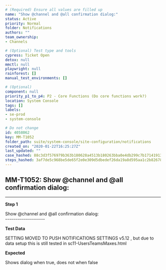 ```yaml
---
# (Required) Ensure all values are filled up
name: "Show @channel and @all confirmation dialog:"
status: Active
priority: Normal
folder: Notifications
authors: ""
team_ownership: 
- Channels

# (Optional) Test type and tools
cypress: Ticket Open
detox: null
mmctl: null
playwright: null
rainforest: []
manual_test_environments: []

# (Optional)
component: null
priority_p1_to_p4: P2 - Core Functions (Do core functions work?)
location: System Console
tags: []
labels: 
- se-prod
- system-console

# Do not change
id: 4058062
key: MM-T1052
folder_path: suite/system-console/site-configuration/notifications
created_on: "2020-01-22T16:25:27Z"
last_updated: ""
case_hashed: 88c3d3f576979b363b180628a4513b180263bba0e4db299c7b1714191397f64b0c1ac1df415d06e798f99d12df126c20
steps_hashed: 3af7de5c968be5de65f2e0e309d5dbedef26da19a8d595aa1c2b82678f9d52ec825e6d079f892341c1816e4d7527ae5f
---
```


## MM-T1052: Show @channel and @all confirmation dialog:

---

**Step 1**

Show @channel and @all confirmation dialog:\
\--------------------

**Test Data**

SETTING MOVED TO PUSH NOTIFICATIONS SETTINGS v5.12 , but due to data setup this is still tested in sc11-UsersTeamsMaxes.html

**Expected**

Shows dialog when true, does not when false
